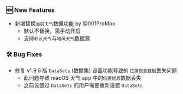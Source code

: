 ### 🆕 New Features
  * 新增替换`当前天气`数据功能 by @001ProMax
    * 默认不替换，需手动开启
    * 支持`彩云天气`与`和风天气`数据源

### 🛠️ Bug Fixes
  * 修复 v1.9.6 版 `DataSets` (数据集) 设置功能导致的 `位置信息数据`丢失问题
    * 此问题导致 macOS 天气 app 中的`位置信息`数据丢失
    * 之前设置过 `DataSets` 的用户需要重新设置 `DataSets`
